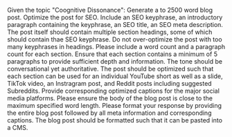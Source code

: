 Given the topic "Coognitive Dissonance": Generate a to 2500 word blog post. Optimize the post for SEO. Include an SEO keyphrase, an introductory paragraph containing the keyphrase, an SEO title, an SEO meta description. The post itself should contain multiple section headings, some of which should contain thae SEO keyphrase. Do not over-optimize the post with too many keyphrases in headings. Please include a word count and a paragraph count for each section. Ensure that each section contains a minimum of 5 paragraphs to provide sufficient depth and information. The tone should be conversational yet authoritative. The post should be optimized such that each section can be used for an individual YouTube short as well as a slide, TikTok video, an Instragram post, and Reddit posts including suggested Subreddits. Provide corresponding optimized captions for the major social media platforms. Please ensure the body of the blog post is close to the maximum specified word length. Please format your response by providing the entire blog post followed by all meta information and corresponding captions. The blog post should be formatted such that it can be pasted into a CMS.

